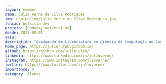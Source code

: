 ```yaml
---
layout: member
name: Júlio Verne da Silva Rodrigues
img: equipe/img/julio_Verne_da_Silva_Rodrigues.jpg
funcao: bolsista dev
projeto: [codata, universi.me]
desde: 2023-08-01
saiu: 
description: "Graduando em Licenciatura em Ciência da Computação no Campus IV da UFPB, em Rio Tinto-PB. Algumas Áreas de Interesse são Desenvolvimento em Mobile (Android e iOS), Web, Back-end, Segurança. Principais Tecnologias que utilizo é Objective-C, C++, PHP, Java, API REST, Spring."
home_page: https://julio-ufpb.github.io/
github: https://github.com/julio-ufpb/
linkedin: https://www.linkedin.com/in/julioverne/
instagram: https://www.instagram.com/jlioverne/
twitter: https://www.twitter.com/ijulioverne/
importance: 4
category: Alunos
---
```

